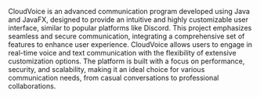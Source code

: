 CloudVoice is an advanced communication program developed using Java and JavaFX, designed to provide an intuitive and highly customizable user interface, similar to popular platforms like Discord. This project emphasizes seamless and secure communication, integrating a comprehensive set of features to enhance user experience. 
CloudVoice allows users to engage in real-time voice and text communication with the flexibility of extensive customization options. The platform is built with a focus on performance, security, and scalability, making it an ideal choice for various communication needs, from casual conversations to professional collaborations.
